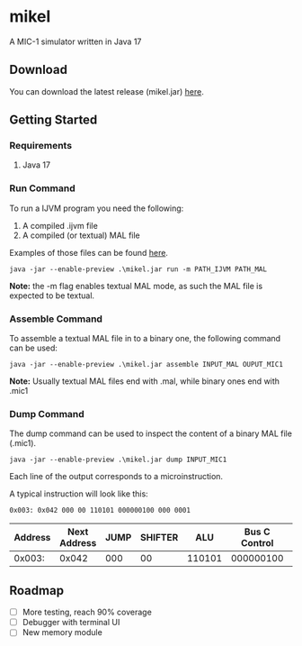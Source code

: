 # mikel
A MIC-1 simulator written in Java 17

## Download

You can download the latest release (mikel.jar) [here](https://github.com/Atos15/mikel/releases).

## Getting Started

### Requirements
1. Java 17

### Run Command
To run a IJVM program you need the following:
1. A compiled .ijvm file
2. A compiled (or textual) MAL file

Examples of those files can be found [here](https://github.com/Atos15/mikel/tree/main/src/test/resources/examples).

```shell{:copy}
java -jar --enable-preview .\mikel.jar run -m PATH_IJVM PATH_MAL
```

**Note:** the -m flag enables textual MAL mode, as such the MAL file is expected to be textual.

### Assemble Command
To assemble a textual MAL file in to a binary one, the following command can be used:

```shell{:copy}
java -jar --enable-preview .\mikel.jar assemble INPUT_MAL OUPUT_MIC1
```

**Note:** Usually textual MAL files end with .mal, while binary ones end with .mic1

### Dump Command
The dump command can be used to inspect the content of a binary MAL file (.mic1).

```shell{:copy}
java -jar --enable-preview .\mikel.jar dump INPUT_MIC1
```

Each line of the output corresponds to a microinstruction.

A typical instruction will look like this:

```
0x003: 0x042 000 00 110101 000000100 000 0001
```

| Address | Next Address | JUMP | SHIFTER | ALU | Bus C Control | Memory Control | Bus B Control |
|---------|--------------|------|---------|-----|---------------|----------------|---------------|
| 0x003:  |  0x042        | 000  | 00|110101|000000100|000|0001|

## Roadmap

- [ ] More testing, reach 90% coverage
- [ ] Debugger with terminal UI
- [ ] New memory module
